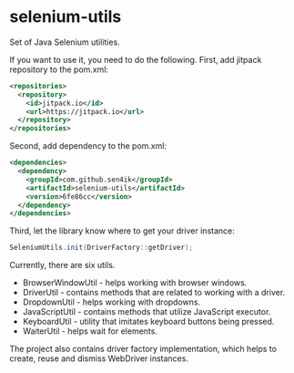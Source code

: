 # selenium-utils

Set of Java Selenium utilities.

If you want to use it, you need to do the following.
First, add jitpack repository to the pom.xml:
```xml
<repositories>
  <repository>
    <id>jitpack.io</id>
    <url>https://jitpack.io</url>
  </repository>
</repositories>
```

Second, add dependency to the pom.xml:
```xml
<dependencies>
  <dependency>
    <groupId>com.github.sen4ik</groupId>
    <artifactId>selenium-utils</artifactId>
    <version>6fe86cc</version>
  </dependency>
</dependencies>
 ```

Third, let the library know where to get your driver instance:
```java
SeleniumUtils.init(DriverFactory::getDriver);
 ```

Currently, there are six utils.
* BrowserWindowUtil - helps working with browser windows.
* DriverUtil - contains methods that are related to working with a driver.
* DropdownUtil - helps working with dropdowns.
* JavaScriptUtil - contains methods that utilize JavaScript executor.
* KeyboardUtil - utility that imitates keyboard buttons being pressed.
* WaiterUtil - helps wait for elements.

The project also contains driver factory implementation, which helps to create, reuse and dismiss WebDriver instances.
